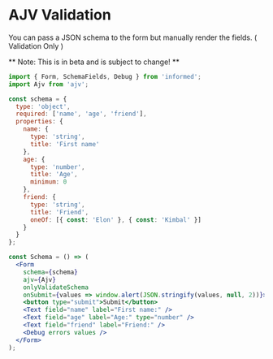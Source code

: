 # AJV Validation

You can pass a JSON schema to the form but manually render the fields. ( Validation Only )

** Note: This is in beta and is subject to change! **

<!-- STORY -->

```jsx
import { Form, SchemaFields, Debug } from 'informed';
import Ajv from 'ajv';

const schema = {
  type: 'object',
  required: ['name', 'age', 'friend'],
  properties: {
    name: {
      type: 'string',
      title: 'First name'
    },
    age: {
      type: 'number',
      title: 'Age',
      minimum: 0
    },
    friend: {
      type: 'string',
      title: 'Friend',
      oneOf: [{ const: 'Elon' }, { const: 'Kimbal' }]
    }
  }
};

const Schema = () => (
  <Form
    schema={schema}
    ajv={Ajv}
    onlyValidateSchema
    onSubmit={values => window.alert(JSON.stringify(values, null, 2))}>
    <button type="submit">Submit</button>
    <Text field="name" label="First name:" />
    <Text field="age" label="Age:" type="number" />
    <Text field="friend" label="Friend:" />
    <Debug errors values />
  </Form>
);
```
